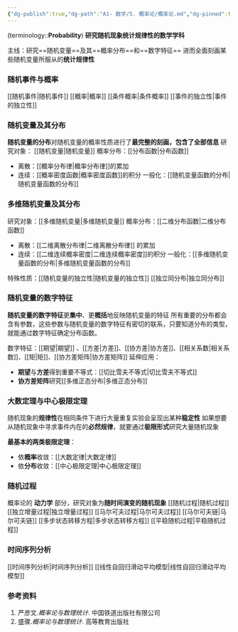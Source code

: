 ```yaml
---
{"dg-publish":true,"dg-path":"A1- 数学/5. 概率论/概率论.md","dg-pinned":true,"tags":["Subject"],"Level":0,"permalink":"/A1- 数学/5. 概率论/概率论/","pinned":true,"dgPassFrontmatter":true,"noteIcon":"","created":"2024-05-21T15:20:28.000+08:00","updated":"2025-04-14T18:25:19.691+08:00"}
---
```


(terminology::**Probability**)
**研究随机现象统计规律性的数学学科**

主线：研究==随机变量==及其==概率分布==和==数字特征==
进而全面刻画某些随机变量所服从的**统计规律性**

### 随机事件与概率
[[随机事件\|随机事件]]
[[概率\|概率]]
[[条件概率\|条件概率]]
[[事件的独立性\|事件的独立性]]
### 随机变量及其分布
**随机变量的分布**对随机变量的概率性质进行了**最完整的刻画，包含了全部信息**
研究对象： [[随机变量\|随机变量]]
概率分布：[[分布函数\|分布函数]]  
- 离散：[[概率分布律\|概率分布律]]的累加 
- 连续：[[概率密度函数\|概率密度函数]]的积分
一般化：[[随机变量函数的分布\|随机变量函数的分布]]
### 多维随机变量及其分布
研究对象：[[多维随机变量\|多维随机变量]]
概率分布：[[二维分布函数\|二维分布函数]]
-  离散：[[二维离散分布律\|二维离散分布律]] 的累加
- 连续：[[二维连续概率密度\|二维连续概率密度]]的积分
一般化：[[多维随机变量函数的分布\|多维随机变量函数的分布]]

特殊性质：[[随机变量的独立性\|随机变量的独立性]]   [[独立同分布\|独立同分布]]

### 随机变量的数字特征
**随机变量的数字特征**更**集中**、更**概括**地反映随机变量的特征
所有重要的分布都会含有参数，这些参数与随机变量的数字特征有密切的联系，只要知道分布的类型，就能通过数字特征确定分布函数。

数字特征：[[期望\|期望]] 、[[方差\|方差]]、[[协方差\|协方差]]、[[相关系数\|相关系数]]、[[矩\|矩]]、[[协方差矩阵\|协方差矩阵]]
延伸应用：
- **期望**与**方差**得到重要不等式：[[切比雪夫不等式\|切比雪夫不等式]]
- **协方差矩阵**研究[[多维正态分布\|多维正态分布]]

### 大数定理与中心极限定理
随机现象的**规律性**在相同条件下进行大量重复实验会呈现出某种**稳定性**
如果想要从随机现象中寻求事件内在的**必然规律**，就要通过**极限形式**研究大量随机现象

**最基本的两类极限定理**：
- 依**概率**收敛：[[大数定律\|大数定律]] 
- 依**分布**收敛：[[中心极限定理\|中心极限定理]]   



### 随机过程
概率论的 **动力学** 部分，研究对象为**随时间演变的随机现象**
[[随机过程\|随机过程]]
[[独立增量过程\|独立增量过程]]
[[马尔可夫过程\|马尔可夫过程]]
[[马尔可夫链\|马尔可夫链]]
[[多步状态转移方程\|多步状态转移方程]]
[[平稳随机过程\|平稳随机过程]]

### 时间序列分析
[[时间序列分析\|时间序列分析]]
[[线性自回归滑动平均模型\|线性自回归滑动平均模型]]


### 参考资料
1. 严彦文.*概率论与数理统计*. 中国铁道出版社有限公司
2. 盛骤.*概率论与数理统计*. 高等教育出版社 



